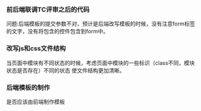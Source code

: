 ### 前后端联调TC评审之后的代码
问题:后端模板的提交参数不对，预计是后端改写模板的时候，没有注意form标签的文字，没有将包含的控件包含到form中。

### 改写js和css文件结构
当页面中模块有不同状态的时候，考虑页面中模块的一些标识（class不同，模块状态是否存在）不同的状态
使文件结构更加清晰。

### 后端模板的制作
是否应该由前端制作模板